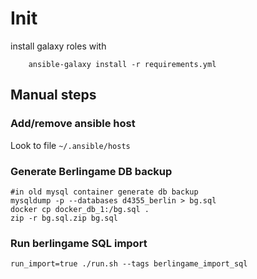 # Init

install galaxy roles with 

```
    ansible-galaxy install -r requirements.yml
```


## Manual steps

### Add/remove ansible host
Look to file ```~/.ansible/hosts```

### Generate Berlingame DB backup

```
#in old mysql container generate db backup
mysqldump -p --databases d4355_berlin > bg.sql
docker cp docker_db_1:/bg.sql .
zip -r bg.sql.zip bg.sql
```

### Run berlingame SQL import

```
run_import=true ./run.sh --tags berlingame_import_sql
```

